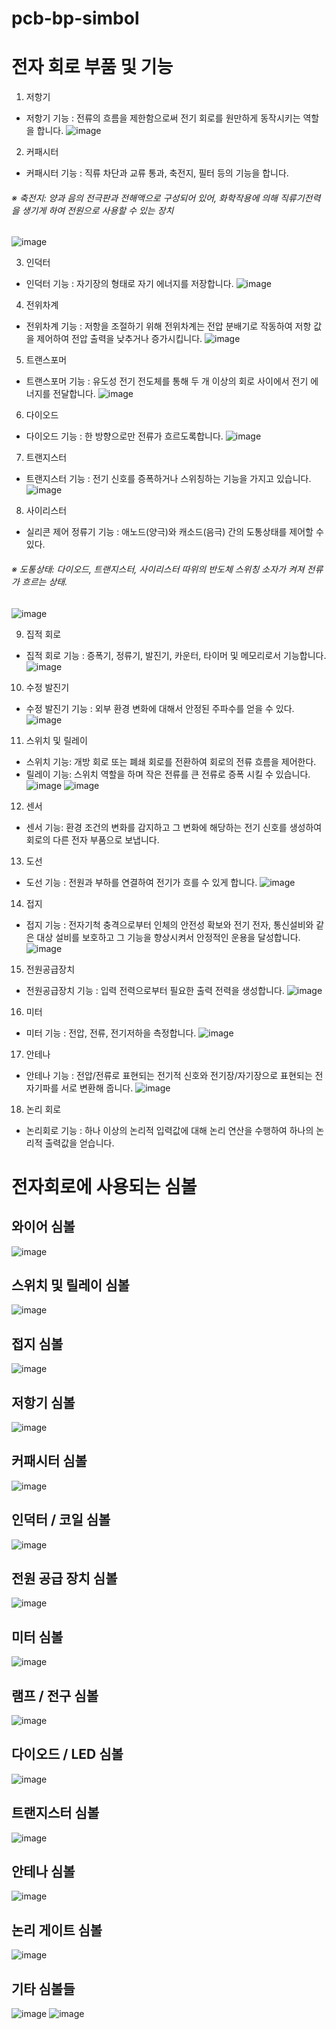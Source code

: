 # pcb-bp-simbol
# 전자 회로 부품 및 기능
1. 저항기
- 저항기 기능 : 전류의 흐름을 제한함으로써 전기 회로를 원만하게 동작시키는 역할을 합니다.
![image](https://github.com/hsy0511/pcb-bp-simbol/assets/104752580/1dbe26ae-7a8a-4413-af66-38ae2fe43508)

2. 커패시터
- 커패시터 기능 : 직류 차단과 교류 통과, 축전지, 필터 등의 기능을 합니다.
###### ※ 축전지: 양과 음의 전극판과 전해액으로 구성되어 있어, 화학작용에 의해 직류기전력을 생기게 하여 전원으로 사용할 수 있는 장치
![image](https://github.com/hsy0511/pcb-bp-simbol/assets/104752580/64bc4f50-72c8-49a9-b556-575b9df4855c)

3. 인덕터
- 인덕터 기능 : 자기장의 형태로 자기 에너지를 저장합니다.
![image](https://github.com/hsy0511/pcb-bp-simbol/assets/104752580/57931cc5-6fd9-4242-8aff-3cbb7c369bea)

4. 전위차계
- 전위차계 기능 : 저항을 조절하기 위해 전위차계는 전압 분배기로 작동하여 저항 값을 제어하여 전압 출력을 낮추거나 증가시킵니다.
![image](https://github.com/hsy0511/pcb-bp-simbol/assets/104752580/ad2dcfe0-24ce-435f-9ef8-85b07b3fa5a2)

5. 트랜스포머
- 트랜스포머 기능 : 유도성 전기 전도체를 통해 두 개 이상의 회로 사이에서 전기 에너지를 전달합니다.
![image](https://github.com/hsy0511/pcb-bp-simbol/assets/104752580/f58ba8e0-ea1d-4a46-98ef-1f4353592899)

6. 다이오드
- 다이오드 기능 : 한 방향으로만 전류가 흐르도록합니다.
![image](https://github.com/hsy0511/pcb-bp-simbol/assets/104752580/e067d1c2-870c-4431-b5e3-58ecd6a0c4f6)

7. 트랜지스터
- 트랜지스터 기능 : 전기 신호를 증폭하거나 스위칭하는 기능을 가지고 있습니다.
![image](https://github.com/hsy0511/pcb-bp-simbol/assets/104752580/82a58c11-b5f2-463e-8310-58bfdb29ba9d)

8. 사이리스터
- 실리콘 제어 정류기 기능 : 애노드(양극)와 캐소드(음극) 간의 도통상태를 제어할 수 있다.
###### ※ 도통상태: 다이오드, 트랜지스터, 사이리스터 따위의 반도체 스위칭 소자가 켜져 전류가 흐르는 상태.
![image](https://github.com/hsy0511/pcb-bp-simbol/assets/104752580/b184b123-e5cc-43d5-81a4-d0ac2d5c8ad6)

9. 집적 회로
- 집적 회로 기능 : 증폭기, 정류기, 발진기, 카운터, 타이머 및 메모리로서 기능합니다.
![image](https://github.com/hsy0511/pcb-bp-simbol/assets/104752580/63f6014b-ac6a-4b08-a9c7-fb599be3f0f3)

10. 수정 발진기
- 수정 발진기 기능 : 외부 환경 변화에 대해서 안정된 주파수를 얻을 수 있다.
![image](https://github.com/hsy0511/pcb-bp-simbol/assets/104752580/0602fc69-e6b7-4124-8381-1603cbbfdb5d)

11. 스위치 및 릴레이
- 스위치 기능: 개방 회로 또는 폐쇄 회로를 전환하여 회로의 전류 흐름을 제어한다. 
- 릴레이 기능: 스위치 역할을 하며 작은 전류를 큰 전류로 증폭 시킬 수 있습니다. 
![image](https://github.com/hsy0511/pcb-bp-simbol/assets/104752580/9ec354c1-2daf-4c1f-b22e-203aeb1a061d)
![image](https://github.com/hsy0511/pcb-bp-simbol/assets/104752580/b11148ba-7d54-438e-ad2b-e1572281895a)

12. 센서
  - 센서 기능: 환경 조건의 변화를 감지하고 그 변화에 해당하는 전기 신호를 생성하여 회로의 다른 전자 부품으로 보냅니다.

13. 도선
- 도선 기능 : 전원과 부하를 연결하여 전기가 흐를 수 있게 합니다.
![image](https://github.com/hsy0511/pcb-bp-simbol/assets/104752580/9a55c316-0afa-4f93-a9a0-ae8262fa39dd)

14. 접지
- 접지 기능 : 전자기척 충격으로부터 인체의 안전성 확보와 전기 전자, 통신설비와 같은 대상 설비를 보호하고 그 기능을 향상시켜서 안정적인 운용을 달성합니다.
![image](https://github.com/hsy0511/pcb-bp-simbol/assets/104752580/80759e4d-8f92-4fce-90c2-2c2c9b3db38f)

15. 전원공급장치
- 전원공급장치 기능 : 입력 전력으로부터 필요한 출력 전력을 생성합니다.
![image](https://github.com/hsy0511/pcb-bp-simbol/assets/104752580/ce0a8efb-5568-4692-a1b7-73ef29796ab3)

16. 미터
- 미터 기능 : 전압, 전류, 전기저하을 측정합니다.
![image](https://github.com/hsy0511/pcb-bp-simbol/assets/104752580/4d17f538-f74a-4b60-922c-944e2b2e0833)

17. 안테나
- 안테나 기능 : 전압/전류로 표현되는 전기적 신호와 전기장/자기장으로 표현되는 전자기파를 서로 변환해 줍니다.
![image](https://github.com/hsy0511/pcb-bp-simbol/assets/104752580/c082962a-c699-41cd-a1f6-5034baaeb07b)

18. 논리 회로
- 논리회로 기능 : 하나 이상의 논리적 입력값에 대해 논리 연산을 수행하여 하나의 논리적 출력값을 얻습니다.

# 전자회로에 사용되는 심볼
## 와이어 심볼
![image](https://github.com/hsy0511/pcb-bp-simbol/assets/104752580/e45db9e7-5373-4249-994a-689c92dbef28)
## 스위치 및 릴레이 심볼
![image](https://github.com/hsy0511/pcb-bp-simbol/assets/104752580/0be8ff9d-0970-42a3-96a0-86ac89e3df8a)
## 접지 심볼
![image](https://github.com/hsy0511/pcb-bp-simbol/assets/104752580/f0a4f784-ff13-484b-ba93-48d461bc8aa3)
## 저항기 심볼
![image](https://github.com/hsy0511/pcb-bp-simbol/assets/104752580/0d98afcb-6b11-4d46-979f-c557509ebc29)
## 커패시터 심볼
![image](https://github.com/hsy0511/pcb-bp-simbol/assets/104752580/017c296b-2498-4095-914c-95217d75ae22)
## 인덕터 / 코일 심볼
![image](https://github.com/hsy0511/pcb-bp-simbol/assets/104752580/d4237864-9920-4ead-9694-2193ea1fae46)
## 전원 공급 장치 심볼
![image](https://github.com/hsy0511/pcb-bp-simbol/assets/104752580/81a24fa7-12a7-48da-a7be-fbc3e1c23484)
## 미터 심볼
![image](https://github.com/hsy0511/pcb-bp-simbol/assets/104752580/9c19a44e-8227-47d5-951d-09eb1339eb8c)
## 램프 / 전구 심볼
![image](https://github.com/hsy0511/pcb-bp-simbol/assets/104752580/5ac199d5-3e78-46b9-a091-5ad0b15c282f)
## 다이오드 / LED 심볼
![image](https://github.com/hsy0511/pcb-bp-simbol/assets/104752580/dcce348e-4d71-4443-a43f-16ed97e9b066)
## 트랜지스터 심볼
![image](https://github.com/hsy0511/pcb-bp-simbol/assets/104752580/6e8db364-d40a-494e-9461-0687cc7374ec)
## 안테나 심볼
![image](https://github.com/hsy0511/pcb-bp-simbol/assets/104752580/560e92ed-b028-4d56-bc56-7cce746099f4)
## 논리 게이트 심볼
![image](https://github.com/hsy0511/pcb-bp-simbol/assets/104752580/75e96ed8-4cb4-4419-a1d8-662300f8b684)
## 기타 심볼들
![image](https://github.com/hsy0511/pcb-bp-simbol/assets/104752580/a4aca21e-3fa2-4fee-8b67-05ea434ccd67)
![image](https://github.com/hsy0511/pcb-bp-simbol/assets/104752580/7d2d7b2f-e0d7-4fd6-8edd-31f8daaa8b55)



